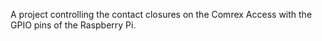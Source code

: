 A project controlling the contact closures on the Comrex Access with the GPIO pins of the Raspberry Pi.
